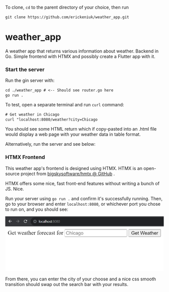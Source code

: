 To clone, `cd` to the parent directory of your choice, then run

```
git clone https://github.com/erickeniuk/weather_app.git
```

# weather_app
A weather app that returns various information about weather. Backend in Go. Simple frontend with HTMX and possibly create a Flutter app with it.

### Start the server

Run the gin server with:

```
cd ./weather_app # <-- Should see router.go here
go run .
```

To test, open a separate terminal and run `curl` command:

```
# Get weather in Chicago
curl "localhost:8080/weather?city=Chicago
```

You should see some HTML return which if copy-pasted into an .html file would display a web page with your weather data in table format.

Alternatively, run the server and see below:

### HTMX Frontend
This weather app's frontend is designed using HTMX. HTMX is an open-source project from [bigskysoftware/hmtx @ GitHub](https://github.com/bigskysoftware/htmx) .

HTMX offers some nice, fast front-end features without writing a bunch of JS. Nice.

Run your server using `go run .` and confirm it's successfully running. Then, go to your browser and enter `localhost:8080`, or whichever port you chose to run on, and you should see:

![Basic Front End](./assets/basic_frontend_v1.png)

From there, you can enter the city of your choose and a nice css smooth transition should swap out the search bar with your results.